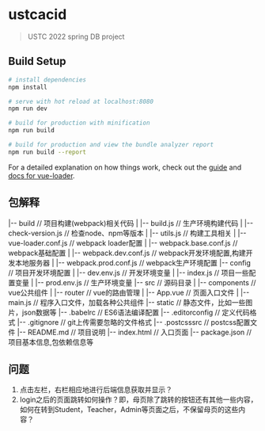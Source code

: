 # ustcacid

> USTC 2022 spring DB project

## Build Setup

``` bash
# install dependencies
npm install

# serve with hot reload at localhost:8080
npm run dev

# build for production with minification
npm run build

# build for production and view the bundle analyzer report
npm run build --report
```

For a detailed explanation on how things work, check out the [guide](http://vuejs-templates.github.io/webpack/) and [docs for vue-loader](http://vuejs.github.io/vue-loader).

## 包解释
|-- build                            // 项目构建(webpack)相关代码
|   |-- build.js                     // 生产环境构建代码
|   |-- check-version.js             // 检查node、npm等版本
|   |-- utils.js                     // 构建工具相关
|   |-- vue-loader.conf.js           // webpack loader配置
|   |-- webpack.base.conf.js         // webpack基础配置
|   |-- webpack.dev.conf.js          // webpack开发环境配置,构建开发本地服务器
|   |-- webpack.prod.conf.js         // webpack生产环境配置
|-- config                           // 项目开发环境配置
|   |-- dev.env.js                   // 开发环境变量
|   |-- index.js                     // 项目一些配置变量
|   |-- prod.env.js                  // 生产环境变量
|-- src                              // 源码目录
|   |-- components                   // vue公共组件
|   |-- router                       // vue的路由管理
|   |-- App.vue                      // 页面入口文件
|   |-- main.js                      // 程序入口文件，加载各种公共组件
|-- static                           // 静态文件，比如一些图片，json数据等
|-- .babelrc                         // ES6语法编译配置
|-- .editorconfig                    // 定义代码格式
|-- .gitignore                       // git上传需要忽略的文件格式
|-- .postcsssrc                       // postcss配置文件
|-- README.md                        // 项目说明
|-- index.html                       // 入口页面
|-- package.json                     // 项目基本信息,包依赖信息等


## 问题
1. 点击左栏，右栏相应地进行后端信息获取并显示？
2. login之后的页面跳转如何操作？即，母页除了跳转的按钮还有其他一些内容，如何在转到Student，Teacher，Admin等页面之后，不保留母页的这些内容？

